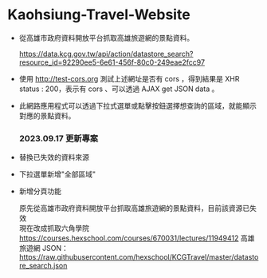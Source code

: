 Kaohsiung-Travel-Website
====
* 從高雄市政府資料開放平台抓取高雄旅遊網的景點資料。
  
  https://data.kcg.gov.tw/api/action/datastore_search?resource_id=92290ee5-6e61-456f-80c0-249eae2fcc97
* 使用 http://test-cors.org 測試上述網址是否有 cors ，得到結果是 XHR status : 200，表示有 cors 、可以透過 AJAX get JSON data 。
* 此網路應用程式可以透過下拉式選單或點擊按鈕選擇想查詢的區域，就能顯示對應的景點資料。
  
  
  ### 2023.09.17 更新專案
* 替換已失效的資料來源
* 下拉選單新增"全部區域"
* 新增分頁功能  
  
  原先從高雄市政府資料開放平台抓取高雄旅遊網的景點資料，目前該資源已失效   
現在改成抓取六角學院 https://courses.hexschool.com/courses/670031/lectures/11949412 高雄旅遊網 JSON：  
https://raw.githubusercontent.com/hexschool/KCGTravel/master/datastore_search.json
